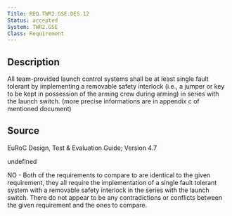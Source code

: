 ```yaml
---
Title: REQ.TWR2.GSE.DES.12
Status: accepted
System: TWR2.GSE
Class: Requirement
---
```


## Description

All team-provided launch control systems shall be at least single fault tolerant by
implementing a removable safety interlock (i.e., a jumper or key to be kept in possession of the arming crew during arming) in series with the launch switch. (more precise informations are in appendix c of mentioned document)

## Source

EuRoC Design, Test & Evaluation Guide; Version 4.7


undefined

NO - Both of the requirements to compare to are identical to the given requirement, they all require the implementation of a single fault tolerant system with a removable safety interlock in the series with the launch switch. There do not appear to be any contradictions or conflicts between the given requirement and the ones to compare.